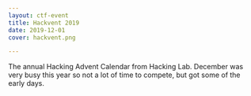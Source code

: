 ```yaml
---
layout: ctf-event
title: Hackvent 2019
date: 2019-12-01
cover: hackvent.png

---
```


The annual Hacking Advent Calendar from Hacking Lab. December was very busy this year so not a lot of time to compete, but got some of the early days.

